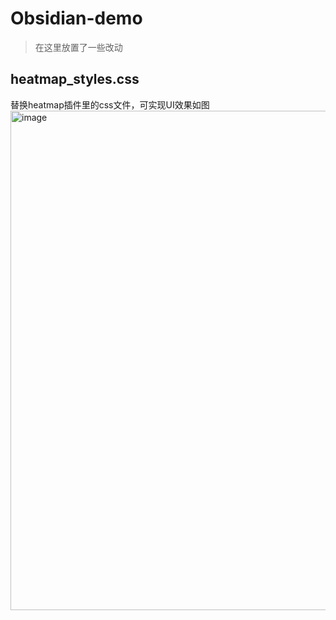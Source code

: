 # Obsidian-demo
> 在这里放置了一些改动

## heatmap_styles.css
替换heatmap插件里的css文件，可实现UI效果如图
<img width="799" alt="image" src="https://github.com/user-attachments/assets/03083887-8e45-44cb-a471-2d6d26eba2c1" />
